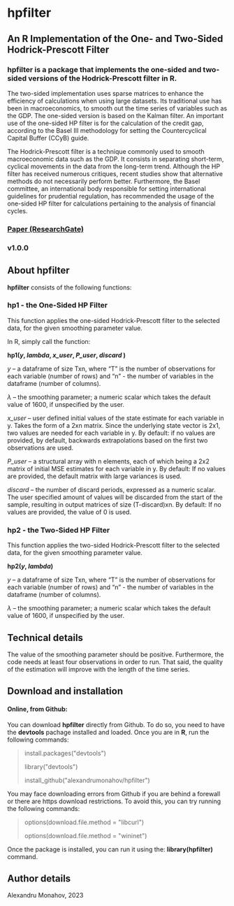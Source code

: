 # hpfilter

## An R Implementation of the One- and Two-Sided Hodrick-Prescott Filter

### **hpfilter** is a package that implements the one-sided and two-sided versions of the Hodrick-Prescott filter in R.

The two-sided implementation uses sparse matrices to enhance the efficiency of calculations when using large datasets. Its traditional use has been in macroeconomics, to smooth out the time series of variables such as the GDP. The one-sided version is based on the Kalman filter. An important use of the one-sided HP filter is for the calculation of the credit gap, according to the Basel III methodology for setting the Countercyclical Capital Buffer (CCyB) guide.

The Hodrick-Prescott filter is a technique commonly used to smooth macroeconomic data such as the GDP. It consists in separating short-term, cyclical movements in the data from the long-term trend. Although the HP filter has received numerous critiques, recent studies show that alternative methods do not necessarily perform better. Furthermore, the Basel committee, an international body responsible for setting international guidelines for prudential regulation, has recommended the usage of the one-sided HP filter for calculations pertaining to the analysis of financial cycles.

### [Paper (ResearchGate)](http://dx.doi.org/10.13140/RG.2.2.12251.85282)

### v1.0.0

## About hpfilter

**hpfilter** consists of the following functions:

### hp1 - the One-Sided HP Filter
This function applies the one-sided Hodrick-Prescott filter to the selected data, for the given smoothing parameter value.

In R, simply call the function:

**hp1(_y_, _lambda_, _x_user_, _P_user_, _discard_ )**

_y_	–	a dataframe of size Txn, where “T” is the number of observations for each variable (number of rows) and “n” - the number of variables in the dataframe (number of columns).

_λ_	–	the smoothing parameter; a numeric scalar which takes the default value of 1600, if unspecified by the user.

_x_user_	–	user defined initial values of the state estimate for each variable in y. Takes the form of a 2xn matrix. Since the underlying state vector is 2x1, two values are needed for each variable in y.
By default: if no values are provided, by default, backwards extrapolations based on the first two observations are used.

_P_user_	–	a structural array with n elements, each of which being a 2x2 matrix of initial MSE estimates for each variable in y.
By default: If no values are provided, the default matrix with large variances is used.

_discard_	–	the number of discard periods, expressed as a numeric scalar. The user specified amount of values will be discarded from the start of the sample, resulting in output matrices of size (T-discard)xn. 
By default: If no values are provided, the value of 0 is used.

 ### hp2 - the Two-Sided HP Filter
 This function applies the two-sided Hodrick-Prescott filter to the selected data, for the given smoothing parameter value.

**hp2(_y_, _lambda_)**

_y_	–	a dataframe of size Txn, where “T” is the number of observations for each variable (number of rows) and “n” - the number of variables in the dataframe (number of columns).

_λ_	–	the smoothing parameter; a numeric scalar which takes the default value of 1600, if unspecified by the user.

## Technical details

The value of the smoothing parameter should be positive. Furthermore, the code needs at least four observations in order to run. That said, the quality of the estimation will improve with the length of the time series.

## Download and installation

#### Online, from Github:

You can download **hpfilter** directly from Github. To do so, you need to have the **devtools** pachage installed and loaded. Once you are in **R**, run the following commands:

> install.packages("devtools")
> 
> library("devtools")
> 
> install_github("alexandrumonahov/hpfilter")

You may face downloading errors from Github if you are behind a forewall or there are https download restrictions. To avoid this, you can try running the following commands:

> options(download.file.method = "libcurl")
> 
> options(download.file.method = "wininet")

Once the package is installed, you can run it using the: **library(hpfilter)** command.

## Author details

Alexandru Monahov, 2023


